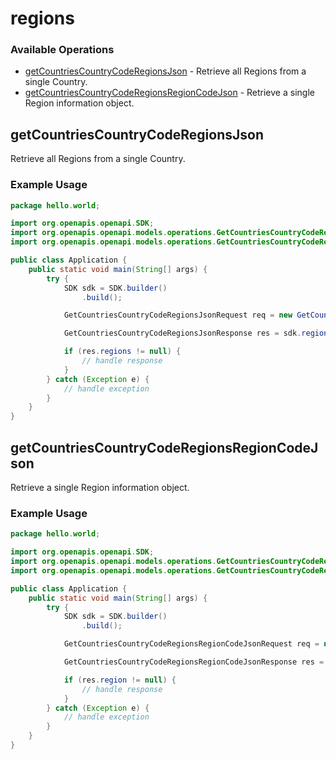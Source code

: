 # regions

### Available Operations

* [getCountriesCountryCodeRegionsJson](#getcountriescountrycoderegionsjson) - Retrieve all Regions from a single Country.
* [getCountriesCountryCodeRegionsRegionCodeJson](#getcountriescountrycoderegionsregioncodejson) - Retrieve a single Region information object.

## getCountriesCountryCodeRegionsJson

Retrieve all Regions from a single Country.

### Example Usage

```java
package hello.world;

import org.openapis.openapi.SDK;
import org.openapis.openapi.models.operations.GetCountriesCountryCodeRegionsJsonRequest;
import org.openapis.openapi.models.operations.GetCountriesCountryCodeRegionsJsonResponse;

public class Application {
    public static void main(String[] args) {
        try {
            SDK sdk = SDK.builder()
                .build();

            GetCountriesCountryCodeRegionsJsonRequest req = new GetCountriesCountryCodeRegionsJsonRequest("tempora", "voluptate", "reiciendis");            

            GetCountriesCountryCodeRegionsJsonResponse res = sdk.regions.getCountriesCountryCodeRegionsJson(req);

            if (res.regions != null) {
                // handle response
            }
        } catch (Exception e) {
            // handle exception
        }
    }
}
```

## getCountriesCountryCodeRegionsRegionCodeJson

Retrieve a single Region information object.

### Example Usage

```java
package hello.world;

import org.openapis.openapi.SDK;
import org.openapis.openapi.models.operations.GetCountriesCountryCodeRegionsRegionCodeJsonRequest;
import org.openapis.openapi.models.operations.GetCountriesCountryCodeRegionsRegionCodeJsonResponse;

public class Application {
    public static void main(String[] args) {
        try {
            SDK sdk = SDK.builder()
                .build();

            GetCountriesCountryCodeRegionsRegionCodeJsonRequest req = new GetCountriesCountryCodeRegionsRegionCodeJsonRequest("ex", "sit", "non", "officiis");            

            GetCountriesCountryCodeRegionsRegionCodeJsonResponse res = sdk.regions.getCountriesCountryCodeRegionsRegionCodeJson(req);

            if (res.region != null) {
                // handle response
            }
        } catch (Exception e) {
            // handle exception
        }
    }
}
```
